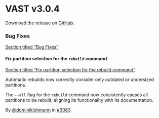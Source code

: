 # VAST v3.0.4

Download the release on [GitHub](https://github.com/tenzir/tenzir/releases/tag/v3.0.4).

### Bug Fixes

[Section titled “Bug Fixes”](#bug-fixes)

#### Fix partition selection for the `rebuild` command

[Section titled “Fix partition selection for the rebuild command”](#fix-partition-selection-for-the-rebuild-command)

Automatic rebuilds now correctly consider only outdated or undersized partitions.

The `--all` flag for the `rebuild` command now consistently causes all partitions to be rebuilt, aligning its functionality with its documentation.

By [@dominiklohmann](https://github.com/dominiklohmann) in [#3083](https://github.com/tenzir/tenzir/pull/3083).